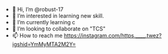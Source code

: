 - 👋 Hi, I’m @robust-17
- 👀 I’m interested in learning new skill.
- 🌱 I’m currently learning c
- 💞️ I’m looking to collaborate on "TCS"
- 📫 How to reach me https://instagram.com/https.____.twez?igshid=YmMyMTA2M2Y=



<!---
robust-17/robust-17 is a ✨ special ✨ repository because its `README.md` (this file) appears on your GitHub profile.
You can click the Preview link to take a look at your changes.
